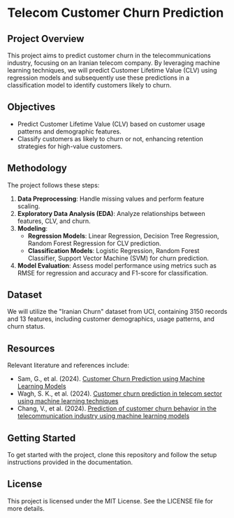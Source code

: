 # Telecom Customer Churn Prediction

## Project Overview
This project aims to predict customer churn in the telecommunications industry, focusing on an Iranian telecom company. By leveraging machine learning techniques, we will predict Customer Lifetime Value (CLV) using regression models and subsequently use these predictions in a classification model to identify customers likely to churn.

## Objectives
- Predict Customer Lifetime Value (CLV) based on customer usage patterns and demographic features.
- Classify customers as likely to churn or not, enhancing retention strategies for high-value customers.

## Methodology
The project follows these steps:
1. **Data Preprocessing**: Handle missing values and perform feature scaling.
2. **Exploratory Data Analysis (EDA)**: Analyze relationships between features, CLV, and churn.
3. **Modeling**:
   - **Regression Models**: Linear Regression, Decision Tree Regression, Random Forest Regression for CLV prediction.
   - **Classification Models**: Logistic Regression, Random Forest Classifier, Support Vector Machine (SVM) for churn prediction.
4. **Model Evaluation**: Assess model performance using metrics such as RMSE for regression and accuracy and F1-score for classification.

## Dataset
We will utilize the "Iranian Churn" dataset from UCI, containing 3150 records and 13 features, including customer demographics, usage patterns, and churn status.

## Resources
Relevant literature and references include:
- Sam, G., et al. (2024). [Customer Churn Prediction using Machine Learning Models](https://doi.org/10.9734/jerr/2024/v26i21081)
- Wagh, S. K., et al. (2024). [Customer churn prediction in telecom sector using machine learning techniques](https://doi.org/10.1016/j.rico.2023.100342)
- Chang, V., et al. (2024). [Prediction of customer churn behavior in the telecommunication industry using machine learning models](https://doi.org/10.3390/a17060231)

## Getting Started
To get started with the project, clone this repository and follow the setup instructions provided in the documentation.

## License
This project is licensed under the MIT License. See the LICENSE file for more details.
